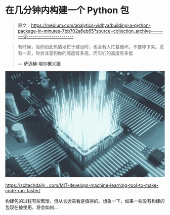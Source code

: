 # 在几分钟内构建一个 Python 包

> 原文：<https://medium.com/analytics-vidhya/building-a-python-package-in-minutes-7bb702a6eb65?source=collection_archive---------3----------------------->

> 有时候，当你如此热情地忙于建设时，也会有人忙着破坏。不要停下来。总有一天，你会注意到你的高度有多高，而它们的高度有多低
> 
> ― **萨迈赫·埃尔赛义德**

![](img/8a48e5d3fdc90bf0fe58d6a06dd25c47.png)

[https://scitechdaily . com/MIT-develops-machine-learning-tool-to-make-code-run-faster/](https://scitechdaily.com/mit-develops-machine-learning-tool-to-make-code-run-faster/)

构建包的过程有些繁琐，但从长远来看是值得的。想象一下，如果一些没有构建的包现在被使用，将会如何…